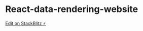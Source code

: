 # React-data-rendering-website

[Edit on StackBlitz ⚡️](https://stackblitz.com/edit/stackblitz-starters-hu84xe)